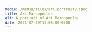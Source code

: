 ```yaml
---
media: /media/files/ari-portrait2.jpeg
title: Ari Marcopoulos
alt: A portrait of Ari Marcopoulos
date: 2021-07-29T13:08:00-0500
---
```

